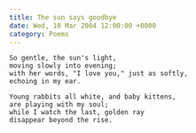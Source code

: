 ```yaml
---
title: The sun says goodbye
date: Wed, 10 Mar 2004 12:00:00 +0000
category: Poems
---
```


    So gentle, the sun's light,  
    moving slowly into evening;  
    with her words, "I love you," just as softly,  
    echoing in my ear.

    Young rabbits all white, and baby kittens,  
    are playing with my soul;  
    while I watch the last, golden ray  
    disappear beyond the rise.


